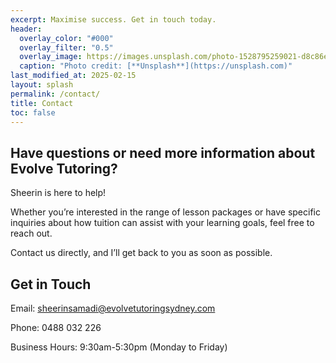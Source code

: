 ```yaml
---
excerpt: Maximise success. Get in touch today.
header:
  overlay_color: "#000"
  overlay_filter: "0.5"
  overlay_image: https://images.unsplash.com/photo-1528795259021-d8c86e14354c
  caption: "Photo credit: [**Unsplash**](https://unsplash.com)"
last_modified_at: 2025-02-15
layout: splash
permalink: /contact/
title: Contact
toc: false
---
```


## Have questions or need more information about Evolve Tutoring?

Sheerin is here to help!

Whether you’re interested in the range of lesson packages or have specific inquiries about how tuition can assist with your learning goals, feel free to reach out.

Contact us directly, and I’ll get back to you as soon as possible. 

## Get in Touch

Email: [sheerinsamadi@evolvetutoringsydney.com](mailto:Sheerin%20Samadi<sheerinsamadi@evolvetutoringsydney.com>)

Phone: 0488 032 226 

Business Hours: 9:30am-5:30pm (Monday to Friday) 
